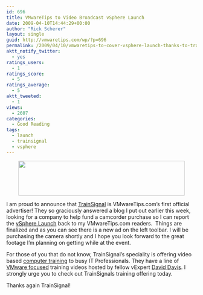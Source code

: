 ```yaml
---
id: 696
title: VMwareTips to Video Broadcast vSphere Launch
date: 2009-04-10T14:44:29+00:00
author: "Rick Scherer"
layout: single
guid: http://vmwaretips.com/wp/?p=696
permalink: /2009/04/10/vmwaretips-to-cover-vsphere-launch-thanks-to-trainsignal/
aktt_notify_twitter:
  - yes
ratings_users:
  - 1
ratings_score:
  - 5
ratings_average:
  - 5
aktt_tweeted:
  - 1
views:
  - 2607
categories:
  - Good Reading
tags:
  - launch
  - trainsignal
  - vsphere
---
```

<p style="text-align: center;">
  <a href="http://www.trainsignal.com/"><img class="size-full wp-image-698 aligncenter" title="tslogo" src="http://vmwaretips.com/wp/wp-content/uploads/2009/04/tslogo.png" alt="" width="440" height="92" srcset="http://www.vmwaretips.com/wp/wp-content/uploads/2009/04/tslogo.png 440w, http://www.vmwaretips.com/wp/wp-content/uploads/2009/04/tslogo-300x62.png 300w" sizes="(max-width: 440px) 100vw, 440px" /></a>
</p>

I am proud to announce that <a href="http://www.TrainSignal.com" target="_blank">TrainSignal</a> is VMwareTips.com&#8217;s first official advertiser! They so graciously answered a blog I put out earlier this week, looking for a company to help fund a camcorder purchase so I can report the <a href="http://vmwaretips.com/wp/2009/04/06/two-weeks-until-the-release-that-changes-it-all/" target="_blank">vSphere La</a><a href="http://vmwaretips.com/wp/2009/04/06/two-weeks-until-the-release-that-changes-it-all/" target="_blank">unch</a> back to my VMwareTips.com readers.  Things are finalized and as you can see there is a new ad on the left toolbar. I will be purchasing the camera shortly and I hope you look forward to the great footage I&#8217;m planning on getting while at the event.

For those of you that do not know, TrainSignal&#8217;s speciality is offering video based <a href="http://www.TrainSignal.com" target="_blank">computer training</a> to busy IT Professionals. They have a line of <a href="http://www.trainsignal.com/VMware-ESX-Server-Training-P14.aspx" target="_blank">VMware focused</a> training videos hosted by fellow vExpert <a href="http://www.vmwarevideos.com/" target="_blank">David Davis</a>. I strongly urge you to check out TrainSignals training offering today.

Thanks again TrainSignal!